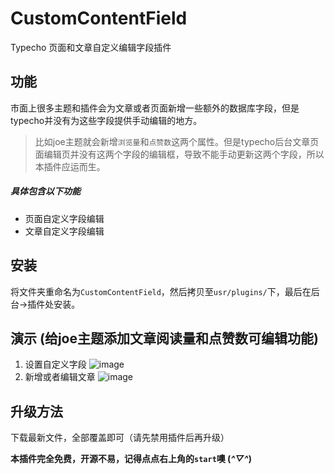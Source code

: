 # CustomContentField
Typecho 页面和文章自定义编辑字段插件
## 功能
市面上很多主题和插件会为文章或者页面新增一些额外的数据库字段，但是typecho并没有为这些字段提供手动编辑的地方。
>比如joe主题就会新增`浏览量`和`点赞数`这两个属性。但是typecho后台文章页面编辑页并没有这两个字段的编辑框，导致不能手动更新这两个字段，所以本插件应运而生。
##### 具体包含以下功能
- 页面自定义字段编辑
- 文章自定义字段编辑

## 安装

将文件夹重命名为`CustomContentField`，然后拷贝至`usr/plugins/`下，最后在后台->插件处安装。

## 演示 (给joe主题添加文章阅读量和点赞数可编辑功能)
1. 设置自定义字段
![image](https://user-images.githubusercontent.com/47711183/211481914-201ceeb1-6129-4cc9-8faf-4e0435ff76b9.png)
2. 新增或者编辑文章
![image](https://user-images.githubusercontent.com/47711183/211482145-2827eaa7-2764-463f-b713-c691d70ad101.png)


## 升级方法
下载最新文件，全部覆盖即可（请先禁用插件后再升级）


**本插件完全免费，开源不易，记得点点右上角的`start`噢 (*^▽^*)**
